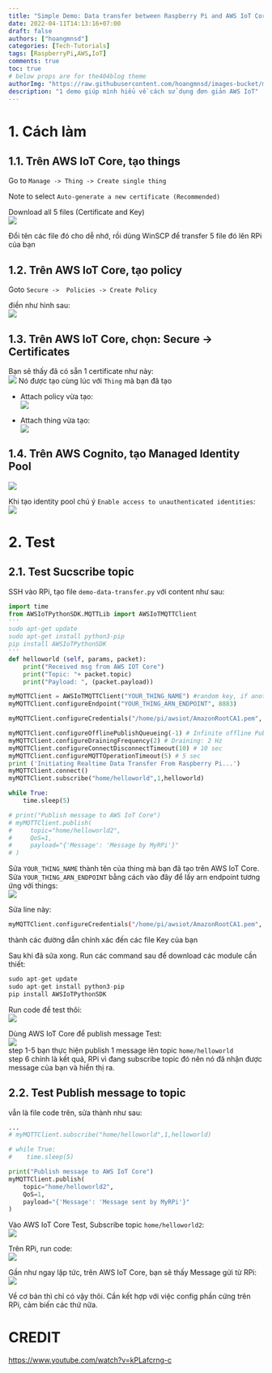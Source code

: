 ```yaml
---
title: "Simple Demo: Data transfer between Raspberry Pi and AWS IoT Core"
date: 2022-04-11T14:13:16+07:00
draft: false
authors: ["hoangmnsd"]
categories: [Tech-Tutorials]
tags: [RaspberryPi,AWS,IoT]
comments: true
toc: true
# below props are for the404blog theme
authorImg: "https://raw.githubusercontent.com/hoangmnsd/images-bucket/master/static/images/hoangmsnd-avatar001.jpg"
description: "1 demo giúp mình hiểu về cách sử dụng đơn giản AWS IoT"
---
```


# 1. Cách làm

## 1.1. Trên AWS IoT Core, tạo things 

Go to `Manage -> Thing -> Create single thing`  

Note to select `Auto-generate a new certificate (Recommended)`  

Download all 5 files (Certificate and Key)  
![](https://raw.githubusercontent.com/hoangmnsd/images-bucket/master/static/images/iot-thing-download-key-cert.jpg)

Đổi tên các file đó cho dễ nhớ, rồi dùng WinSCP để transfer 5 file đó lên RPi của bạn

## 1.2. Trên AWS IoT Core, tạo policy

Goto `Secure ->  Policies -> Create Policy`  

điền như hình sau:  
![](https://raw.githubusercontent.com/hoangmnsd/images-bucket/master/static/images/iot-thing-create-policy.jpg)

## 1.3. Trên AWS IoT Core, chọn: Secure -> Certificates

Bạn sẽ thấy đã có sẵn 1 certificate như này:  
![](https://raw.githubusercontent.com/hoangmnsd/images-bucket/master/static/images/iot-thing-cert-on-aws.jpg)
Nó được tạo cùng lúc với `Thing` mà bạn đã tạo

- Attach policy vừa tạo:  
![](https://raw.githubusercontent.com/hoangmnsd/images-bucket/master/static/images/iot-thing-cert-attach-policy.jpg)

- Attach thing vừa tạo:  
![](https://raw.githubusercontent.com/hoangmnsd/images-bucket/master/static/images/iot-thing-cert-attach-things.jpg)

## 1.4. Trên AWS Cognito, tạo Managed Identity Pool  
![](https://raw.githubusercontent.com/hoangmnsd/images-bucket/master/static/images/iot-thing-create-cognito-id-pool.jpg)

Khi tạo identity pool chú ý `Enable access to unauthenticated identities`:  
![](https://raw.githubusercontent.com/hoangmnsd/images-bucket/master/static/images/iot-thing-create-cognito-id-pool-enable-unauthen.jpg)

# 2. Test 

## 2.1. Test Sucscribe topic

SSH vào RPi, tạo file `demo-data-transfer.py` với content như sau:  
```python
import time
from AWSIoTPythonSDK.MQTTLib import AWSIoTMQTTClient
'''
sudo apt-get update
sudo apt-get install python3-pip
pip install AWSIoTPythonSDK
'''
def helloworld (self, params, packet):
    print("Received msg from AWS IOT Core")
    print("Topic: "+ packet.topic)
    print("Payload: ", (packet.payload))

myMQTTClient = AWSIoTMQTTClient("YOUR_THING_NAME") #random key, if another connection using the same key is opened the previous one is auto closed by AWS IOT
myMQTTClient.configureEndpoint("YOUR_THING_ARN_ENDPOINT", 8883)

myMQTTClient.configureCredentials("/home/pi/awsiot/AmazonRootCA1.pem", "/home/pi/awsiot/YOUR_THING_NAME-private.pem.key", "/home/pi/awsiot/YOUR_THING_NAME-certificate.pem.crt")

myMQTTClient.configureOfflinePublishQueueing(-1) # Infinite offline Publish queueing
myMQTTClient.configureDrainingFrequency(2) # Draining: 2 Hz
myMQTTClient.configureConnectDisconnectTimeout(10) # 10 sec
myMQTTClient.configureMQTTOperationTimeout(5) # 5 sec
print ('Initiating Realtime Data Transfer From Raspberry Pi...')
myMQTTClient.connect()
myMQTTClient.subscribe("home/helloworld",1,helloworld)

while True:
    time.sleep(5)

# print("Publish message to AWS IoT Core")
# myMQTTClient.publish(
#     topic="home/helloworld2",
#     QoS=1,
#     payload="{'Message': 'Message by MyRPi'}"
# )

```
Sửa `YOUR_THING_NAME` thành tên của thing mà bạn đã tạo trên AWS IoT Core.  
Sửa `YOUR_THING_ARN_ENDPOINT` bằng cách vào đây để lấy arn endpoint tương ứng với things:  
![](https://raw.githubusercontent.com/hoangmnsd/images-bucket/master/static/images/iot-thing-arn-endpoint.jpg)

Sửa line này: 
```sh
myMQTTClient.configureCredentials("/home/pi/awsiot/AmazonRootCA1.pem", "/home/pi/awsiot/YOUR_THING_NAME-private.pem.key", "/home/pi/awsiot/YOUR_THING_NAME-certificate.pem.crt")
``` 
thành các đường dẫn chính xác đến các file Key của bạn 

Sau khi đã sửa xong. Run các command sau để download các module cần thiết: 
```s
sudo apt-get update
sudo apt-get install python3-pip
pip install AWSIoTPythonSDK
```

Run code để test thôi:  
![](https://raw.githubusercontent.com/hoangmnsd/images-bucket/master/static/images/iot-thing-waiting-for-received-msg.jpg)

Dùng AWS IoT Core để publish message Test:  
![](https://raw.githubusercontent.com/hoangmnsd/images-bucket/master/static/images/iot-thing-rpi-received-msg.jpg)  
step 1-5 bạn thực hiện publish 1 message lên topic `home/helloworld`   
step 6 chính là kết quả, RPi vì đang subscribe topic đó nên nó đã nhận được message của bạn và hiển thị ra.  

## 2.2. Test Publish message to topic

vẫn là file code trên, sửa thành như sau:
```python
...
# myMQTTClient.subscribe("home/helloworld",1,helloworld)

# while True:
#    time.sleep(5)

print("Publish message to AWS IoT Core")
myMQTTClient.publish(
    topic="home/helloworld2",
    QoS=1,
    payload="{'Message': 'Message sent by MyRPi'}"
)
```
Vào AWS IoT Core Test, Subscribe topic `home/helloworld2`:  
![](https://raw.githubusercontent.com/hoangmnsd/images-bucket/master/static/images/iot-thing-aws-iot-core-waiting-for-msg.jpg)

Trên RPi, run code:  
![](https://raw.githubusercontent.com/hoangmnsd/images-bucket/master/static/images/iot-thing-rpi-published-msg.jpg)

Gần như ngay lập tức, trên AWS IoT Core, bạn sẽ thấy Message gửi từ RPi:   
![](https://raw.githubusercontent.com/hoangmnsd/images-bucket/master/static/images/iot-thing-aws-iot-core-received-msg.jpg)

Về cơ bản thì chỉ có vậy thôi. Cần kết hợp với việc config phần cứng trên RPi, cảm biến các thứ nữa.


# CREDIT
  
https://www.youtube.com/watch?v=kPLafcrng-c  

